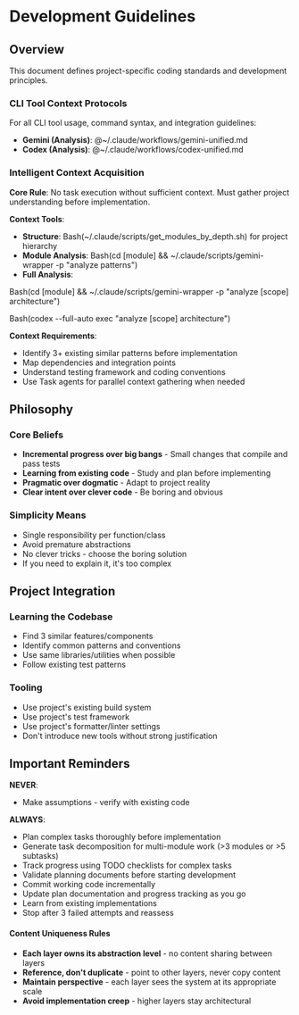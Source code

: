 # Development Guidelines

## Overview

This document defines project-specific coding standards and development principles.
### CLI Tool Context Protocols
For all CLI tool usage, command syntax, and integration guidelines:
- **Gemini (Analysis)**: @~/.claude/workflows/gemini-unified.md
- **Codex (Analysis)**: @~/.claude/workflows/codex-unified.md

### Intelligent Context Acquisition

**Core Rule**: No task execution without sufficient context. Must gather project understanding before implementation.

**Context Tools**:
- **Structure**: Bash(~/.claude/scripts/get_modules_by_depth.sh) for project hierarchy
- **Module Analysis**: Bash(cd [module] && ~/.claude/scripts/gemini-wrapper -p "analyze patterns")
- **Full Analysis**: 

Bash(cd [module] && ~/.claude/scripts/gemini-wrapper -p "analyze [scope] architecture")

Bash(codex --full-auto exec "analyze [scope] architecture")

**Context Requirements**:
- Identify 3+ existing similar patterns before implementation
- Map dependencies and integration points
- Understand testing framework and coding conventions
- Use Task agents for parallel context gathering when needed

## Philosophy

### Core Beliefs

- **Incremental progress over big bangs** - Small changes that compile and pass tests
- **Learning from existing code** - Study and plan before implementing  
- **Pragmatic over dogmatic** - Adapt to project reality
- **Clear intent over clever code** - Be boring and obvious

### Simplicity Means

- Single responsibility per function/class
- Avoid premature abstractions
- No clever tricks - choose the boring solution
- If you need to explain it, it's too complex

## Project Integration

### Learning the Codebase

- Find 3 similar features/components
- Identify common patterns and conventions
- Use same libraries/utilities when possible
- Follow existing test patterns

### Tooling

- Use project's existing build system
- Use project's test framework  
- Use project's formatter/linter settings
- Don't introduce new tools without strong justification

## Important Reminders

**NEVER**:
- Make assumptions - verify with existing code

**ALWAYS**:
- Plan complex tasks thoroughly before implementation
- Generate task decomposition for multi-module work (>3 modules or >5 subtasks)
- Track progress using TODO checklists for complex tasks
- Validate planning documents before starting development
- Commit working code incrementally
- Update plan documentation and progress tracking as you go
- Learn from existing implementations
- Stop after 3 failed attempts and reassess


#### **Content Uniqueness Rules**

- **Each layer owns its abstraction level** - no content sharing between layers
- **Reference, don't duplicate** - point to other layers, never copy content
- **Maintain perspective** - each layer sees the system at its appropriate scale
- **Avoid implementation creep** - higher layers stay architectural

